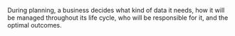 During planning, a business decides what kind of data it needs, how it will be managed throughout its life cycle, who will be responsible for it, and the optimal outcomes.
